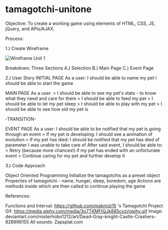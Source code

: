 # tamagotchi-unitone

Objective:
To create a working game using elements of HTML, CSS, JS, jQuery, and APIs/AJAX.

Process:

1.) Create Wireframe 

![Wireframe Unit 1](https://user-images.githubusercontent.com/92316626/142738419-cc1a753b-4709-411a-ab3a-57b1e779d3b7.png)

  Breakdown:
  Three Sections
    A.) Selection
    B.) Main Page
    C.) Event Page
    
2.) User Story
  INITIAL PAGE 
  As a user:
    I should be able to name my pet
    I should be able to start the game
    
  
  MAIN PAGE
  As a user:
    > I should be able to see my pet's stats - to know what they need and care for them
      > I should be able to feed my pet
      > I should be able to let my pet sleep
      > I should be able to play with my pet
    > I should be able to see how old my pet is
    
  -TRANSITION-
  
  EVENT PAGE
  As a user: 
    I should be able to be notified that my pet is going through an event
      > If my pet is developing: I should see a animation of evolution
      > If my pet has died: I should be notified that my pet has died of parameter I was unable to take care of
    After said event, I should be able to:
      > Retry (because more chances!) if my pet has ended with an unfortunate event
      > Continue caring for my pet and further develop it
      
   
      
3.) Code Approach

  Object Oriented Programming 
    Initialize the tamagotchis as a preset object
    Properties of tamagotchi - name, hunger, sleep, boredom, age
    Actions are methods inside which are then called to continue playing the game
  


References:
  
Functions and Interval: https://github.com/makmizi15 's Tamagotchi Project
Gif: https://media.giphy.com/media/3o7TKMFtQJk885cxzi/giphy.gif
Image: deviantart.com/misterhobo1212/art/Dead-Gray-knight-Castle-Crashers-828996155
All sounds: Zapsplat.com